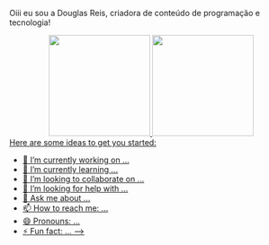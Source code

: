 Oiii eu sou a Douglas Reis, criadora de conteúdo de programação e tecnologia!
<div align="center">
  <a href="https://github.com/douglasrx1s">
  <img height="180em" src="https://github-readme-stats.vercel.app/api?username=douglasrx1s&show_icons=true&theme=dracula&include_all_commits=true&count_private=true"/>
  <img height="180em" src="https://github-readme-stats.vercel.app/api/top-langs/?username=douglasrx1s&layout=compact&langs_count=7&theme=dracula"/>
</div>
Here are some ideas to get you started:

- 🔭 I’m currently working on ...
- 🌱 I’m currently learning ...
- 👯 I’m looking to collaborate on ...
- 🤔 I’m looking for help with ...
- 💬 Ask me about ...
- 📫 How to reach me: ...
- 😄 Pronouns: ...
- ⚡ Fun fact: ...
-->
